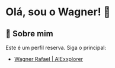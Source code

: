 # Olá, sou o Wagner! 👋


## 🚀 Sobre mim
Este é um perfil reserva. Siga o principal:

 - [Wagner Rafael | AIExxplorer](https://github.com/AIExxplorer)

 
<!--
**WagnerRafaelDev/WagnerRafaelDev** is a ✨ _special_ ✨ repository because its `README.md` (this file) appears on your GitHub profile.

Here are some ideas to get you started:

- 🔭 I’m currently working on ...
- 🌱 I’m currently learning ...
- 👯 I’m looking to collaborate on ...
- 🤔 I’m looking for help with ...
- 💬 Ask me about ...
- 📫 How to reach me: ...
- 😄 Pronouns: ...
- ⚡ Fun fact: ...
-->

